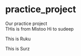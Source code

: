 # practice_project
Our practice project 
<br>
THis is from Mistoo
Hi to sudeep

This is Ruku

This is Surz 